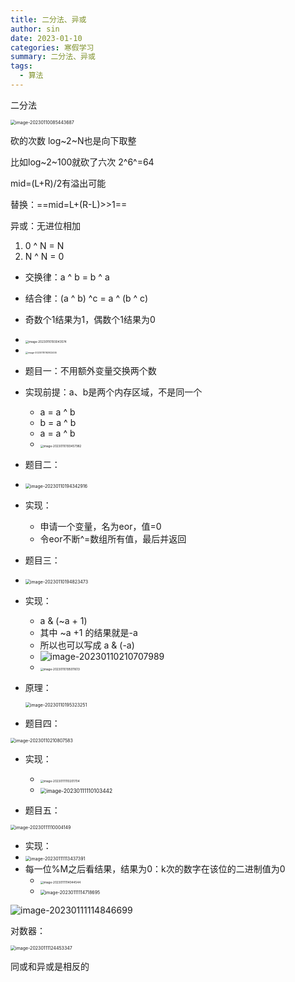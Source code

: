 ```yaml
---
title: 二分法、异或
author: sin
date: 2023-01-10
categories: 寒假学习
summary: 二分法、异或
tags: 
  - 算法
---
```


二分法

<img src="C:\Users\86157\AppData\Roaming\Typora\typora-user-images\image-20230110085443687.png" alt="image-20230110085443687" style="zoom:50%;" />

砍的次数   log~2~N也是向下取整

比如log~2~100就砍了六次  2^6^=64



mid=(L+R)/2有溢出可能

替换：==mid=L+(R-L)>>1==



异或：无进位相加

1. 0 ^ N = N
2. N ^ N = 0

- 交换律：a ^ b = b ^ a

- 结合律：(a ^ b) ^c = a ^ (b ^ c)

- 奇数个1结果为1，偶数个1结果为0

- <img src="C:\Users\86157\AppData\Roaming\Typora\typora-user-images\image-20230110193043574.png" alt="image-20230110193043574" style="zoom:33%;" />

- <img src="C:\Users\86157\AppData\Roaming\Typora\typora-user-images\image-20230110192922455.png" alt="image-20230110192922455" style="zoom: 25%;" />

- 题目一：不用额外变量交换两个数

- 实现前提：a、b是两个内存区域，不是同一个

  - a = a ^ b
  - b = a ^ b
  - a = a ^ b
  - <img src="C:\Users\86157\AppData\Roaming\Typora\typora-user-images\image-20230110193457982.png" alt="image-20230110193457982" style="zoom:33%;" />

- 题目二：

- <img src="C:\Users\86157\AppData\Roaming\Typora\typora-user-images\image-20230110194342916.png" alt="image-20230110194342916" style="zoom:50%;" />

- 实现：

  - 申请一个变量，名为eor，值=0
  - 令eor不断^=数组所有值，最后并返回

- 题目三：

- <img src="C:\Users\86157\AppData\Roaming\Typora\typora-user-images\image-20230110194823473.png" alt="image-20230110194823473" style="zoom:50%;" />

- 实现：

  - a & (~a + 1)
  - 其中 ~a +1 的结果就是-a
  - 所以也可以写成 a & (-a)
  - ![image-20230110210707989](C:\Users\86157\AppData\Roaming\Typora\typora-user-images\image-20230110210707989.png)
  - <img src="C:\Users\86157\AppData\Roaming\Typora\typora-user-images\image-20230110195011613.png" alt="image-20230110195011613" style="zoom:33%;" />

- 原理：

  <img src="C:\Users\86157\AppData\Roaming\Typora\typora-user-images\image-20230110195323251.png" alt="image-20230110195323251" style="zoom:50%;" />

- 题目四：

<img src="C:\Users\86157\AppData\Roaming\Typora\typora-user-images\image-20230110210807583.png" alt="image-20230110210807583" style="zoom:50%;" />



- 实现：
  - <img src="C:\Users\86157\AppData\Roaming\Typora\typora-user-images\image-20230111110201704.png" alt="image-20230111110201704" style="zoom:33%;" />
  - <img src="C:\Users\86157\AppData\Roaming\Typora\typora-user-images\image-20230111110103442.png" alt="image-20230111110103442" style="zoom:60%;" />

- 题目五：

<img src="C:\Users\86157\AppData\Roaming\Typora\typora-user-images\image-20230111110004149.png" alt="image-20230111110004149" style="zoom:50%;" />

- 实现：
- <img src="C:\Users\86157\AppData\Roaming\Typora\typora-user-images\image-20230111113437391.png" alt="image-20230111113437391" style="zoom:50%;" />
- 每一位%M之后看结果，结果为0：k次的数字在该位的二进制值为0
  - <img src="C:\Users\86157\AppData\Roaming\Typora\typora-user-images\image-20230111114044544.png" alt="image-20230111114044544" style="zoom:33%;" /> 
  - <img src="C:\Users\86157\AppData\Roaming\Typora\typora-user-images\image-20230111114718695.png" alt="image-20230111114718695" style="zoom:50%;" />

![image-20230111114846699](C:\Users\86157\AppData\Roaming\Typora\typora-user-images\image-20230111114846699.png)



对数器：

<img src="C:\Users\86157\AppData\Roaming\Typora\typora-user-images\image-20230111124453347.png" alt="image-20230111124453347" style="zoom:50%;" />







同或和异或是相反的

